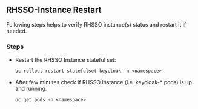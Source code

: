 ## RHSSO-Instance Restart

Following steps helps to verify RHSSO instance(s) status and restart it if needed.

### Steps

- Restart the RHSSO Instance stateful set:

    `
    oc rollout restart statefulset keycloak -n <namespace>
    `
- After few minutes check if RHSSO instance (i.e. keycloak-* pods) is up and running:

    `
    oc get pods -n <namespace>
    `
